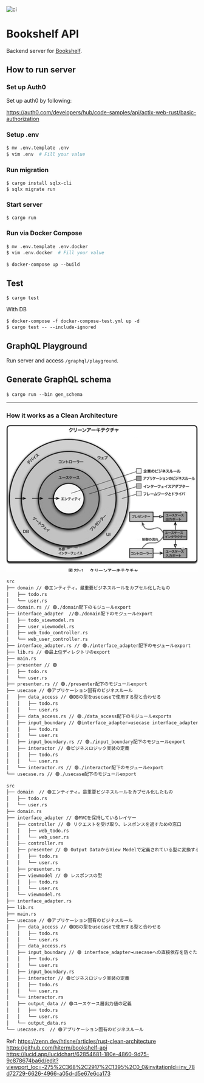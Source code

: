 ![ci](https://github.com/hiterm/bookshelf-api/actions/workflows/ci.yml/badge.svg)

# Bookshelf API

Backend server for [Bookshelf](https://github.com/hiterm/bookshelf/).

## How to run server

### Set up Auth0

Set up auth0 by following:

https://auth0.com/developers/hub/code-samples/api/actix-web-rust/basic-authorization

### Setup .env

```sh
$ mv .env.template .env
$ vim .env  # Fill your value
```

### Run migration

```
$ cargo install sqlx-cli
$ sqlx migrate run
```

### Start server

```
$ cargo run
```

### Run via Docker Compose

```sh
$ mv .env.template .env.docker
$ vim .env.docker  # Fill your value
```

```
$ docker-compose up --build
```

## Test

```
$ cargo test
```

With DB

```
$ docker-compose -f docker-compose-test.yml up -d
$ cargo test -- --include-ignored
```

## GraphQL Playground

Run server and access `/graphql/playground`.

## Generate GraphQL schema

```
$ cargo run --bin gen_schema
```
***

### How it works as a Clean Architecture
![Figure: Clean Architecture](image.png)
```bash
src
├── domain // 🟢エンティティ。最重要ビジネスルールをカプセル化したもの
│   ├── todo.rs
│   └── user.rs
├── domain.rs // 🟢./domain配下のモジュールexport
├── interface_adapter  //🟢./domain配下のモジュールexport
│   ├── todo_viewmodel.rs
│   ├── user_viewmodel.rs
│   ├── web_todo_controller.rs
│   └── web_user_controller.rs
├── interface_adapter.rs // 🟢./interface_adapter配下のモジュールexport
├── lib.rs // 🟢最上位ディレクトリのexport
├── main.rs
├── presenter // 🟢
│   ├── todo.rs
│   └── user.rs
├── presenter.rs // 🟢./presenter配下のモジュールexport
├── usecase // 🟢アプリケーション固有のビジネスルール
│   ├── data_access // 🟢DBの型をusecaseで使用する型と合わせる
│   │   ├── todo.rs
│   │   └── user.rs
│   ├── data_access.rs // 🟢./data_access配下のモジュールexports
│   ├── input_boundary // 🟢interface_adapter→usecase interface_adapterへの直接依存を防ぐためのIF(IF分離の法則)
│   │   ├── todo.rs
│   │   └── user.rs
│   ├── input_boundary.rs // 🟢./input_boundary配下のモジュールexport
│   ├── interactor // 🟢ビジネスロジック実装の定義
│   │   ├── todo.rs
│   │   └── user.rs
│   └── interactor.rs // 🟢./interactor配下のモジュールexport
└── usecase.rs // 🟢./usecase配下のモジュールexport
```

```bash
src
├── domain  // 🟢エンティティ。最重要ビジネスルールをカプセル化したもの
│   ├── todo.rs
│   └── user.rs
├── domain.rs
├── interface_adapter // 🟢MVCを保持しているレイヤー
│   ├── controller // 🟢 リクエストを受け取り、レスポンスを返すための窓口
│   │   ├── web_todo.rs
│   │   └── web_user.rs
│   ├── controller.rs
│   ├── presenter // 🟢 Output DataからView Modelで定義されている型に変換するための処理
│   │   ├── todo.rs
│   │   └── user.rs
│   ├── presenter.rs
│   ├── viewmodel // 🟢 レスポンスの型
│   │   ├── todo.rs
│   │   └── user.rs
│   └── viewmodel.rs
├── interface_adapter.rs
├── lib.rs
├── main.rs
├── usecase // 🟢アプリケーション固有のビジネスルール
│   ├── data_access // 🟢DBの型をusecaseで使用する型と合わせる
│   │   ├── todo.rs
│   │   └── user.rs
│   ├── data_access.rs
│   ├── input_boundary // 🟢 interface_adapter→usecaseへの直接依存を防ぐためのIF(IF分離の法則)
│   │   ├── todo.rs
│   │   └── user.rs
│   ├── input_boundary.rs
│   ├── interactor // 🟢ビジネスロジック実装の定義
│   │   ├── todo.rs
│   │   └── user.rs
│   └── interactor.rs
│   ├── output_data // 🟢ユースケース層出力値の定義
│   │   ├── todo.rs
│   │   └── user.rs
│   └── output_data.rs
└── usecase.rs  // 🟢アプリケーション固有のビジネスルール
```

Ref: 
https://zenn.dev/htlsne/articles/rust-clean-architecture
https://github.com/hiterm/bookshelf-api
https://lucid.app/lucidchart/62854681-180e-4860-9d75-9c878674ba6d/edit?viewport_loc=-275%2C368%2C2917%2C1395%2C0_0&invitationId=inv_78d72729-6626-4966-a05d-d5e67e6ca173